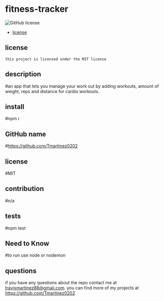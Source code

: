 # fitness-tracker
  ![GitHub license](https://img.shields.io/badge/license-MIT-blue.svg)
  * [license](#license)
  ## license
    
    this project is licensed under the MIT license

  ## description
  #an app that lets you manage your work out by adding workouts, amount of weight, reps and distance for cardio workouts.

  ## install
  #npm i


  ## GitHub name
  #https://github.com/Tmartinez0202


  ## license
  #MIT


  ## contribution
  #n/a


  ## tests
  #npm test


  ## Need to Know
  #to run use node or nodemon 

  ## questions
  if you have any questions about the repo contact me at travismartinez88@gmail.com. you can find more of my projects at https://github.com/Tmartinez0202
